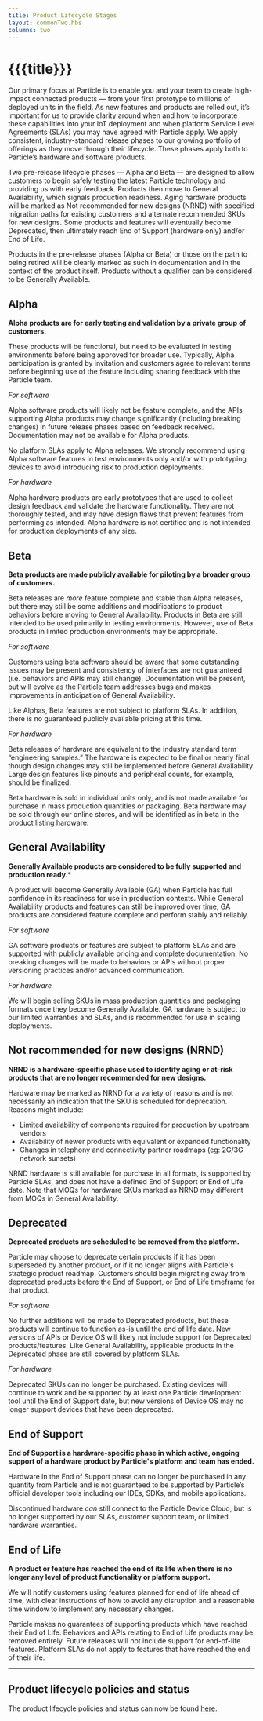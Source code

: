 ```yaml
---
title: Product Lifecycle Stages
layout: commonTwo.hbs
columns: two
---
```


# {{{title}}}

Our primary focus at Particle is to enable you and your team to create high-impact connected products — from your first prototype to millions of deployed units in the field. As new features and products are rolled out, it’s important for us to provide clarity around when and how to incorporate these capabilities into your IoT deployment and when platform Service Level Agreements (SLAs) you may have agreed with Particle apply. We apply consistent, industry-standard release phases to our growing portfolio of offerings as they move through their lifecycle. These phases apply both to Particle’s hardware and software products.

Two pre-release lifecycle phases — Alpha and Beta — are designed to allow customers to begin safely testing the latest Particle technology and providing us with early feedback. Products then move to General Availability, which signals production readiness. Aging hardware products will be marked as Not recommended for new designs (NRND) with specified migration paths for existing customers and alternate recommended SKUs for new designs. Some products and features will eventually become Deprecated, then ultimately reach End of Support (hardware only) and/or End of Life.

Products in the pre-release phases (Alpha or Beta) or those on the path to being retired will be clearly marked as such in documentation and in the context of the product itself. Products without a qualifier can be considered to be Generally Available.

## Alpha

**Alpha products are for early testing and validation by a private group of customers.**

These products will be functional, but need to be evaluated in testing environments before being approved for broader use. Typically, Alpha participation is granted by invitation and customers agree to relevant terms before beginning use of the feature including sharing feedback with the Particle team.

_For software_

Alpha software products will likely not be feature complete, and the APIs supporting Alpha products may change significantly (including breaking changes) in future release phases based on feedback received. Documentation may not be available for Alpha products.

No platform SLAs apply to Alpha releases. We strongly recommend using Alpha software features in test environments only and/or with prototyping devices to avoid introducing risk to production deployments.

_For hardware_

Alpha hardware products are early prototypes that are used to collect design feedback and validate the hardware functionality. They are not thoroughly tested, and may have design flaws that prevent features from performing as intended. Alpha hardware is not certified and is not intended for production deployments of any size.

## Beta

**Beta products are made publicly available for piloting by a broader group of customers.**

Beta releases are _more_ feature complete and stable than Alpha releases, but there may still be some additions and modifications to product behaviors before moving to General Availability. Products in Beta are still intended to be used primarily in testing environments. However, use of Beta products in limited production environments may be appropriate.

_For software_

Customers using beta software should be aware that some outstanding issues may be present and consistency of interfaces are not guaranteed (i.e. behaviors and APIs may still change). Documentation will be present, but will evolve as the Particle team addresses bugs and makes improvements in anticipation of General Availability.

Like Alphas, Beta features are not subject to platform SLAs. In addition, there is no guaranteed publicly available pricing at this time.

_For hardware_

Beta releases of hardware are equivalent to the industry standard term “engineering samples.” The hardware is expected to be final or nearly final, though design changes may still be implemented before General Availability. Large design features like pinouts and peripheral counts, for example, should be finalized.

Beta hardware is sold in individual units only, and is not made available for purchase in mass production quantities or packaging. Beta hardware may be sold through our online stores, and will be identified as in beta in the product listing hardware.

## General Availability

**Generally Available products are considered to be fully supported and production ready.***

A product will become Generally Available (GA) when Particle has full confidence in its readiness for use in production contexts. While General Availability products and features can still be improved over time, GA products are considered feature complete and perform stably and reliably.

_For software_

GA software products or features are subject to platform SLAs and are supported with publicly available pricing and complete documentation. No breaking changes will be made to behaviors or APIs without proper versioning practices and/or advanced communication.

_For hardware_

We will begin selling SKUs in mass production quantities and packaging formats once they become Generally Available. GA hardware is subject to our limited warranties and SLAs, and is recommended for use in scaling deployments.

## Not recommended for new designs (NRND)

**NRND is a hardware-specific phase used to identify aging or at-risk products that are no longer recommended for new designs.** 

Hardware may be marked as NRND for a variety of reasons and is not necessarily an indication that the SKU is scheduled for deprecation. Reasons might include:

* Limited availability of components required for production by upstream vendors
* Availability of newer products with equivalent or expanded functionality
* Changes in telephony and connectivity partner roadmaps (eg: 2G/3G network sunsets)

NRND hardware is still available for purchase in all formats, is supported by Particle SLAs, and does not have a defined End of Support or End of Life date. Note that MOQs for hardware SKUs marked as NRND may different from MOQs in General Availability.

## Deprecated

**Deprecated products are scheduled to be removed from the platform.**

Particle may choose to deprecate certain products if it has been superseded by another product, or if it no longer aligns with Particle's strategic product roadmap. Customers should begin migrating away from deprecated products before the End of Support, or End of Life timeframe for that product.

_For software_

No further additions will be made to Deprecated products, but these products will continue to function as-is until the end of life date. New versions of APIs or Device OS will likely not include support for Deprecated products/features. Like General Availability, applicable products in the Deprecated phase are still covered by platform SLAs.

_For hardware_

Deprecated SKUs can no longer be purchased. Existing devices will continue to work and be supported by at least one Particle development tool until the End of Support date, but new versions of Device OS may no longer support devices that have been deprecated.

## End of Support

**End of Support is a hardware-specific phase in which active, ongoing support of a hardware product by Particle's platform and team has ended.**

Hardware in the End of Support phase can no longer be purchased in any quantity from Particle and is not guaranteed to be supported by Particle’s official developer tools including our IDEs, SDKs, and mobile applications.

Discontinued hardware _can_ still connect to the Particle Device Cloud, but is no longer supported by our SLAs, customer support team, or limited hardware warranties.

## End of Life

**A product or feature has reached the end of its life when there is no longer any level of product functionality or platform support.**

We will notify customers using features planned for end of life ahead of time, with clear instructions of how to avoid any disruption and a reasonable time window to implement any necessary changes.

Particle makes no guarantees of supporting products which have reached their End of Life. Behaviors and APIs relating to End of Life products may be removed entirely. Future releases will not include support for end-of-life features. Platform SLAs do not apply to features that have reached the end of their life.

---

## Product lifecycle policies and status

The product lifecycle policies and status can now be found [here](/reference/product-lifecycle/product-lifecycle-policy-status/).
